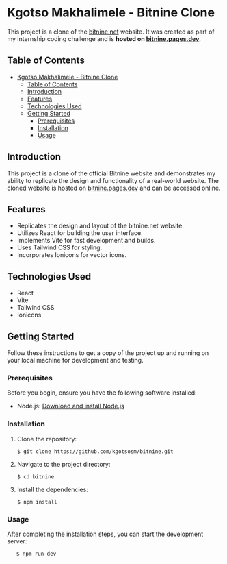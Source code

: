 # Kgotso Makhalimele - Bitnine Clone

This project is a clone of the [bitnine.net](https://bitnine.net/) website. It was created as part of my internship coding challenge and is **hosted on [bitnine.pages.dev](https://bitnine.pages.dev/)**.

## Table of Contents

- [Kgotso Makhalimele - Bitnine Clone](#kgotso-makhalimele---bitnine-clone)
  - [Table of Contents](#table-of-contents)
  - [Introduction](#introduction)
  - [Features](#features)
  - [Technologies Used](#technologies-used)
  - [Getting Started](#getting-started)
    - [Prerequisites](#prerequisites)
    - [Installation](#installation)
    - [Usage](#usage)

## Introduction

This project is a clone of the official Bitnine website and demonstrates my ability to replicate the design and functionality of a real-world website. The cloned website is hosted on [bitnine.pages.dev](https://bitnine.pages.dev/) and can be accessed online.

## Features

- Replicates the design and layout of the bitnine.net website.
- Utilizes React for building the user interface.
- Implements Vite for fast development and builds.
- Uses Tailwind CSS for styling.
- Incorporates Ionicons for vector icons.

## Technologies Used

- React
- Vite
- Tailwind CSS
- Ionicons

## Getting Started

Follow these instructions to get a copy of the project up and running on your local machine for development and testing.

### Prerequisites

Before you begin, ensure you have the following software installed:

- Node.js: [Download and install Node.js](https://nodejs.org/)

### Installation

1. Clone the repository:

   ```shell
   $ git clone https://github.com/kgotsosm/bitnine.git

2. Navigate to the project directory:

   ```shell
   $ cd bitnine

3. Install the dependencies:

   ```shell
   $ npm install

### Usage

After completing the installation steps, you can start the development server:

```shell
   $ npm run dev
